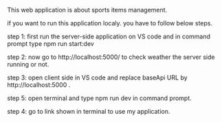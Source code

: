 This web application is about sports items management.

if you want to run this application localy. you have to follow below steps.

step 1: first run the server-side application on VS code and in command prompt type npm run start:dev

step 2: now go to http://localhost:5000/ to check weather the server side running or not.

step 3: open client side in VS code and replace baseApi URL by http://localhost:5000 .

step 5: open terminal and type npm run dev in command prompt.

step 4: go to link shown in terminal to use my application.
